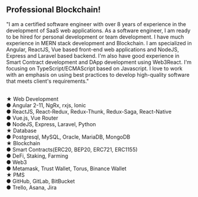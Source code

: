 
<h2 font-weight="bold">Professional Blockchain!</h2>

"I am a certified software engineer with over 8 years of experience in the development of SaaS web applications.
As a software engineer, I am ready to be hired for personal development or team development.
I have much experience in MERN stack development and Blockchain.
I am specialized in Angular, ReactJS, Vue based front-end web applications and NodeJS, Express and Laravel based backend.
I'm also have good experience in Smart Contract development and DApp development using Web3React.
I'm focusing on TypeScript/ECMAScript based on Javascript.
I love to work with an emphasis on using best practices to develop high-quality software that meets client's requirements."

<br />
★ Web Development
<br />
● Angular 2-11, NgRx, rxjs, Ionic
<br />
● ReactJS, React-Redux, Redux-Thunk, Redux-Saga, React-Native
<br />
● Vue.js, Vue Router
<br />
● NodeJS, Express, Laravel, Python
<br />
★ Database
<br />
● Postgresql, MySQL, Oracle, MariaDB, MongoDB
<br />
★ Blockchain
<br />
● Smart Contracts(ERC20, BEP20, ERC721, ERC1155)
<br />
● DeFi, Staking, Farming
<br />
● Web3
<br />
● Metamask, Trust Wallet, Torus, Binance Wallet
<br />
★ PMS
<br />
● GitHub, GitLab, BitBucket
<br />
● Trello, Asana, Jira

<br />
</div>
